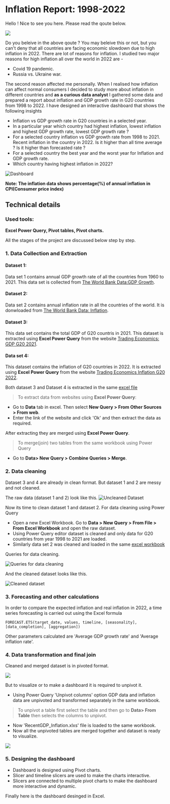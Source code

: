 # Inflation Report: 1998-2022
Hello ! Nice to see you here. Please read the qoute below.

![](extraimagefiles/inflation2.jpg)

Do you beleive in the above qoute ? You may beleive this or not, but you can't deny that all countries are facing economic slowdown due to high inflation in 2022. There are lot of reasons for inflation. I studied two major reasons for high inflation all over the world in 2022 are - 
- Covid 19 pandemic.
- Russia vs. Ukraine war.

The second reason affected me personally. When I realised how inflation can affect normal consumers I decided to study more about inflation in different countries and  **as a curious data analyst** I gathered some data and prepared a report about inflation and GDP growth rate in G20 countries from 1998 to 2022. I have designed an interactive dashboard that shows the following insights
- Inflation vs GDP growth rate in G20 countries in a selected year.
- In a particular year which country had highest inflation, lowest inflation and highest GDP growth rate, lowest GDP growth rate ?
- For a selected country inflation vs GDP growth rate from 1998 to 2021. Recent inflation in the country in 2022. Is it higher than all time average ? Is it higher than forecasted rate ? 
- For a selected country the best year and the worst year for Inflation and GDP growth rate.
- Which country having highest inflation in 2022? 

![Dashboard](extraimagefiles/Dashboard.png)

**Note: The inflation data shows percentage(%) of annual inflation in CPI(Consumer price index)**

## Technical details
### Used tools:
**Excel Power Query, Pivot tables, Pivot charts.**

All the stages of the project are discussed below step by step.
### 1. Data Collection and Extraction
#### Dataset 1: 
Data set 1 contains annual GDP growth rate of all the countries from 1960 to 2021. This data set is collected from [The World Bank Data:GDP Growth](https://data.worldbank.org/indicator/NY.GDP.MKTP.KD.ZG).

#### Dataset 2:
Data set 2 contains annual inflation rate in all the countries of the world. It is donwloaded from [The World Bank Data: Inflation](https://data.worldbank.org/indicator/FP.CPI.TOTL.ZG).

#### Dataset 3: 
This data set contains the total GDP of G20 countris in 2021. This dataset is extracted using **Excel Power Query** from the website [Trading Economics: GDP G20 2021](https://tradingeconomics.com/country-list/gdp?continent=g20).

#### Data set 4:
This dataset contains the inflation of G20 countries in 2022. It is extracted using **Excel Power Query** from the website [Trading Economics Inflation G20 2022](https://tradingeconomics.com/country-list/inflation-rate?continent=g20).

Both dataset 3 and Dataset 4 is extracted in the same [excel file](https://github.com/shakhscode/Inflation_Report-1993-2022/blob/main/GDPandRecent.xlsx)


> To extract data from websites using **Excel Power Query**:
- Go to **Data** tab in excel. Then select **New Query > From Other Sources > From web**.
- Enter the link of the website and click 'Ok' and then extract the data as required.

After extracting they are merged using **Excel Power Query**.
> To merge(join) two tables from the same workbook using Power Query 
- Go to **Data> New Query > Combine Queries > Merge**.

### 2. Data cleaning 
Dataset 3 and 4 are already in clean format. But dataset 1 and 2 are messy and not cleaned.

The raw data (dataset 1 and 2) look like this.
![Uncleaned Dataset](extraimagefiles/uncleanedData.png)

Now its time to clean dataset 1 and dataset 2. For data cleaning using Power Query
- Open a new Excel Workbook. Go to **Data > New Query > From File > From Excel Workbook** and open the raw dataset.
- Using Power Query editor dataset is cleaned and only data for G20 countries from year 1998 to 2021 are loaded.
- Similarly data set 2 was cleaned and loaded in the same [excel workbook](https://github.com/shakhscode/Inflation_Report-1993-2022/blob/main/cleanedForecastedUnpivotedFinalData.xlsx)

Queries for data cleaning.

![Queries for data cleaning](extraimagefiles/datacleaningsteps.png)

And the cleaned dataset looks like this.

![Cleaned dataset](extraimagefiles/cleanedData.png)

### 3. Forecasting and other calculations
In order to compare the expected inflation and real inflation in 2022, a time series forecasting is carried out using the Excel formula
```
FORECAST.ETS(target_date, values, timeline, [seasonality], [data_completion], [aggregation])
```
Other parameters calculated are 'Average GDP growth rate' and 'Average inflation rate'. 

### 4. Data transformation and final join
Cleaned and merged dataset is in pivoted format.

![](extraimagefiles/cleanedData.png)

But to visualize or to make a dashboard it is required to unpivot it.

- Using Power Query 'Unpivot columns' option GDP data and inflation data are unpivoted and transformed separately in the same workbook.
> To unpivot a table first select the table and then go to **Data> From Table** then selects the columns to unpivot.
- Now 'RecentGDP_Inflation.xlxs' file is  loaded to the same workbook. 
- Now all the unpivoted tables are merged together and  dataset is ready to visualize.

![](formattedData.png)

### 5. Designing the dashboard
- Dashboard is designed using Pivot charts. 
- Slicer and timeline slicers are used to make the charts interactive.
- Slicers are connected to multiple pivot charts to make the dashboard more interactive and dynamic.

Finally here is the dashboard desinged in Excel.

